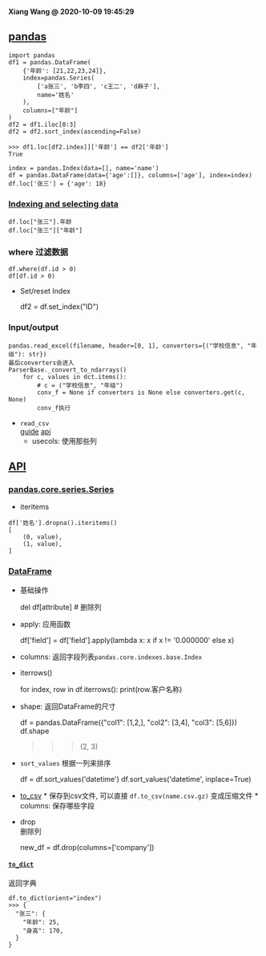 **Xiang Wang @ 2020-10-09 19:45:29**


## [pandas](https://pandas.pydata.org/docs/user_guide/index.html)


    import pandas
    df1 = pandas.DataFrame(
        {'年龄': [21,22,23,24]},
        index=pandas.Series(
            ['a张三', 'b李四', 'c王二', 'd麻子'],
            name='姓名'
        ),
        columns=["年龄"]
    )
    df2 = df1.iloc[0:3]
    df2 = df2.sort_index(ascending=False)

    >>> df1.loc[df2.index]]['年龄'] == df2['年龄']
    True

    index = pandas.Index(data=[], name='name')
    df = pandas.DataFrame(data={'age':[]}, columns=['age'], index=index)
    df.loc['张三'] = {'age': 18}


### [Indexing and selecting data](https://pandas.pydata.org/pandas-docs/stable/user_guide/indexing.html)


    df.loc["张三"].年龄
    df.loc["张三"]["年龄"]


### where 过滤数据


    df.where(df.id > 0)
    df[df.id > 0)


* Set/reset Index

    df2 = df.set_index("ID")


### Input/output


    pandas.read_excel(filename, header=[0, 1], converters={("学校信息", "年级"): str})
    最后converters会进入
    ParserBase._convert_to_ndarrays()
        for c, values in dct.items():
            # c = ("学校信息", "年级")
            conv_f = None if converters is None else converters.get(c, None)
            conv_f执行


* `read_csv`  
[guide](https://pandas.pydata.org/docs/user_guide/io.html#csv-text-files)
[api](https://pandas.pydata.org/docs/reference/api/pandas.read_csv.html)
    * usecols: 使用那些列


## [API](https://pandas.pydata.org/docs/reference/index.html)
### [pandas.core.series.Series](https://pandas.pydata.org/pandas-docs/stable/reference/series.html)
* iteritems
```
df['姓名'].dropna().iteritems()
[
    (0, value),
    (1, value),
]
```

### [DataFrame](https://pandas.pydata.org/pandas-docs/stable/reference/frame.html)
* 基础操作


    del df[attribute]  # 删除列

* apply: 应用函数


    df['field'] = df['field'].apply(lambda x: x if x != '0.000000' else x)


* columns: 返回字段列表`pandas.core.indexes.base.Index`
* iterrows()


    for index, row in df.iterrows():
        print(row.客户名称)

* shape:
返回DataFrame的尺寸


    df = pandas.DataFrame({"col1": [1,2,], "col2": [3,4], "col3": [5,6]})
    df.shape
    >>> (2, 3)

* `sort_values` 根据一列来排序


    df = df.sort_values('datetime')
    df.sort_values('datetime', inplace=True)


* [to_csv](https://pandas.pydata.org/pandas-docs/stable/reference/api/pandas.DataFrame.to_csv.html)
      * 保存到csv文件, 可以直接 `df.to_csv(name.csv.gz)` 变成压缩文件
      * columns: 保存哪些字段


* drop  
删除列


    new_df = df.drop(columns=['company'])


#### [`to_dict`][to_dict]
返回字典

    df.to_dict(orient="index")
    >>> {
      "张三": {
        "年龄": 25,
        "身高": 170,
      }
    }



[to_dict]: https://pandas.pydata.org/pandas-docs/stable/reference/api/pandas.DataFrame.to_dict.html
